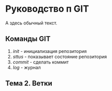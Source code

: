 # Руководство п GIT

А здесь обычный текст.

## Команды GIT
1. *init* - инициализация репозитория
2. *sttus* - показывает состояние репозитория
3. *commit* - сделать коммит
4. *log* - журнал
## Тема 2. Ветки
